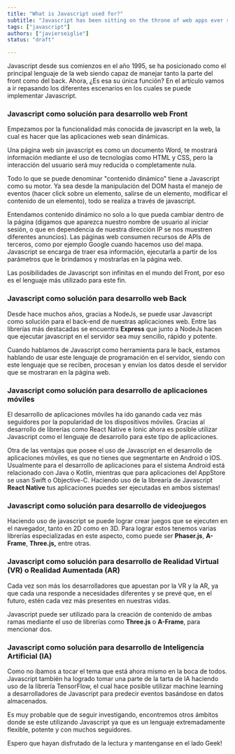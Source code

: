 ```yaml
---
title: "What is Javascript used for?"
subtitle: "Javascript has been sitting on the throne of web apps ever since it was created, but that's not the only use we can get out of this great language. Javascript can be used as well for developing mobile apps on Android and IOS, videogames, VR, AR and much more"
tags: ["javascript"]
authors: ["javierseiglie"]
status: "draft"

---
```



Javascript desde sus comienzos en el año 1995, se ha posicionado como el principal lenguaje de la web siendo capaz de manejar tanto la parte del front como del back. Ahora, ¿Es esa su única función? En el artículo vamos a ir repasando los diferentes escenarios en los cuales se puede implementar Javascript. 

### Javascript como solución para desarrollo web Front 

Empezamos por la funcionalidad más conocida de javascript en la web, la cual es hacer que las aplicaciones web sean dinámicas. 

Una página web sin javascript es como un documento Word, te mostrará información mediante el uso de tecnologías como HTML y CSS, pero la interacción del usuario será muy reducida o completamente nula.  

Todo lo que se puede denominar "contenido dinámico" tiene a Javascript como su motor. Ya sea desde la manipulación del DOM hasta el manejo de eventos (hacer click sobre un elemento, salirse de un elemento, modificar el contenido de un elemento), todo se realiza a través de javascript. 

Entendamos contenido dinámico no solo a lo que pueda cambiar dentro de la página (digamos que aparezca nuestro nombre de usuario al iniciar sesión, o que en dependencia de nuestra dirección IP se nos muestren diferentes anuncios). Las páginas web consumen recursos de APIs de terceros, como por ejemplo Google cuando hacemos uso del mapa. Javascript se encarga de traer esa información, ejecutarla a partir de los parámetros que le brindamos y mostrarlas en la página web.  

Las posibilidades de Javascript son infinitas en el mundo del Front, por eso es el lenguaje más utilizado para este fin. 

### Javascript como solución para desarrollo web Back 

Desde hace muchos años, gracias a NodeJs, se puede usar Javascript como solución para el back-end de nuestras aplicaciones web. Entre las librerías más destacadas se encuentra **Express** que junto a NodeJs hacen que ejecutar javascript en el servidor sea muy sencillo, rápido y potente.   

Cuando hablamos de Javascript como herramienta para le back, estamos hablando de usar este lenguaje de programación en el servidor, siendo con este lenguaje que se reciben, procesan y envían los datos desde el servidor que se mostraran en la página web. 

### Javascript como solución para desarrollo de aplicaciones móviles  

El desarrollo de aplicaciones móviles ha ido ganando cada vez más seguidores por la popularidad de los dispositivos móviles. Gracias al desarrollo de librerías como React Native e Ionic ahora es posible utilizar Javascript como el lenguaje de desarrollo para este tipo de aplicaciones. 

Otra de las ventajas que posee el uso de Javascript en el desarrollo de aplicaciones móviles, es que no tienes que segmentarte en Android o IOS. Usualmente para el desarrollo de aplicaciones para el sistema Android está relacionado con Java o Kotlin, mientras que para aplicaciones del AppStore se usan Swift o Objective-C. Haciendo uso de la librearía de Javascript **React Native** tus aplicaciones puedes ser ejecutadas en ambos sistemas!

### Javascript como solución para desarrollo de videojuegos 

Haciendo uso de javascript se puede lograr crear juegos que se ejecuten en el navegador, tanto en 2D como en 3D. Para lograr estos tenemos varias librerías especializadas en este aspecto, como puede ser **Phaser.js**, **A-Frame**, **Three.js,** entre otras.  

### Javascript como solución para desarrollo de Realidad Virtual (VR) o Realidad Aumentada (AR) 

Cada vez son más los desarrolladores que apuestan por la VR y la AR, ya que cada una responde a necesidades diferentes y se prevé que, en el futuro, estén cada vez más presentes en nuestras vidas.  

Javascript puede ser utilizado para la creación de contenido de ambas ramas mediante el uso de librerías como **Three.js** o **A-Frame**, para mencionar dos.  

### Javascript como solución para desarrollo de Inteligencia Artificial (IA) 

Como no íbamos a tocar el tema que está ahora mismo en la boca de todos. Javascript también ha logrado tomar una parte de la tarta de IA haciendo uso de la librería TensorFlow, el cual hace posible utilizar machine learning a desarrolladores de Javascript para predecir eventos basándose en datos almacenados. 

Es muy probable que de seguir investigando, encontremos otros ámbitos donde se este utilizando Javascript ya que es un lenguaje extremadamente flexible, potente y con muchos seguidores.

Espero que hayan disfrutado de la lectura y mantenganse en el lado Geek!
